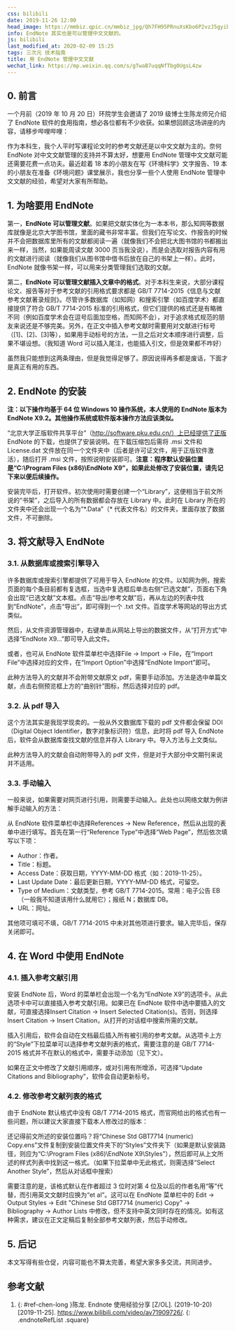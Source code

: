 ```yaml
---
css: bilibili
date: 2019-11-26 12:00
head_image: https://mmbiz.qpic.cn/mmbiz_jpg/Qh7FH95PRnuXsKbo6P2vzJ5gyibs6g4lF7VEU4vMicFmaTeul8xt9NyUG5AibhKCscKV5lK4OfJkTOaBhK9VWyQgQ/0
info: EndNote 其实也是可以管理中文文献的。
js: bilibili
last_modified_at: 2020-02-09 15:25
tags: 三次元 技术指南
title: 用 EndNote 管理中文文献
wechat_link: https://mp.weixin.qq.com/s/gTwaB7uqqNfTbg0UgsL4zw
---
```

## 0. 前言
一个月前（2019 年 10 月 20 日）环院学生会邀请了 2019 级博士生陈龙师兄介绍了 EndNote 软件的食用指南，想必各位都有不少收获。如果想回顾这场讲座的内容，请移步哔哩哔哩<sup class="ref-endnote"><a href="#ref-chen-long"></a></sup>：

<div class="bilibiliBox" data-aid="71909726" data-page="1"></div>

作为本科生，我个人平时写课程论文时的参考文献还是以中文文献为主的。奈何 EndNote 对中文文献管理的支持并不算太好，想要用 EndNote 管理中文文献可能还需要花费一点功夫。最近趁着 18 本的小朋友在写《环境科学》文字报告、19 本的小朋友在准备《环境问题》课堂展示，我也分享一些个人使用 EndNote 管理中文文献的经验，希望对大家有所帮助。

## 1. 为啥要用 EndNote
第一，**EndNote 可以管理文献**。如果把文献实体化为一本本书，那么知网等数据库就像是北京大学图书馆，里面的藏书非常丰富。但我们在写论文、作报告的时候并不会把数据库里所有的文献都阅读一遍（就像我们不会把北大图书馆的书都搬出来一样，当然，如果能周读文献 3000 页当我没说），而是会选取对报告内容有用的文献进行阅读（就像我们从图书馆中借书后放在自己的书架上一样）。此时，EndNote 就像书架一样，可以用来分类管理我们选取的文献。

第二，**EndNote 可以管理文献插入文章中的格式**。对于本科生来说，大部分课程论文、报告等对于参考文献的引用格式要求都是 GB/T 7714-2015《信息与文献 参考文献著录规则》。尽管许多数据库（如知网）和搜索引擎（如百度学术）都直接提供了符合 GB/T 7714-2015 标准的引用格式，但它们提供的格式还是有略微不同（例如百度学术会在逗号后面加空格，而知网不会），对于追求格式规范的朋友来说还是不够完美。另外，在正文中插入参考文献时需要用对文献进行标号（[1]、[2]、[3]等），如果用手动标号的方法，一旦之后对文本顺序进行调整，后果不堪设想。（我知道 Word 可以插入尾注，也能插入引文，但是效果都不咋好）

虽然我只能想到这两条理由，但是我觉得足够了。原因说得再多都是废话，下面才是真正有用的东西。

## 2. EndNote 的安装
**注：以下操作均基于 64 位 Windows 10 操作系统，本人使用的 EndNote 版本为 EndNote X9.2。其他操作系统或软件版本操作方法应该类似。**

“北京大学正版软件共享平台”（http://software.pku.edu.cn/）上已经提供了正版 EndNote 的下载，也提供了安装说明。在下载压缩包后需将 .msi 文件和 License.dat 文件放在同一个文件夹中（后者是许可证文件，用于正版软件激活），随后打开 .msi 文件，按照说明安装即可。**注意：程序默认安装位置是“C:\Program Files (x86)\EndNote X9”，如果此处修改了安装位置，请先记下来以便后续操作。**

安装完毕后，打开软件。初次使用时需要创建一个“Library”，这便相当于前文所说的“书架”，之后导入的所有数据都会存放在 Library 中。此时在 Library 所在的文件夹中还会出现一个名为“\*.Data”（\* 代表文件名）的文件夹，里面存放了数据文件，不可删除。

## 3. 将文献导入 EndNote
### 3.1. 从数据库或搜索引擎导入
许多数据库或搜索引擎都提供了可用于导入 EndNote 的文件。以知网为例，搜索页面的每个条目前都有复选框，当选中复选框后单击右侧“已选文献”，页面右下角会出现“已选文献”文本框。点击“导出/参考文献”后，再从左边的列表中找到“EndNote”，点击“导出”，即可得到一个 .txt 文件。百度学术等网站的导出方式类似。

然后，从文件资源管理器中，右键单击从网站上导出的数据文件，从“打开方式”中选择“EndNote X9...”即可导入此文件。

或者，也可从 EndNote 软件菜单栏中选择File → Import → File，在“Import File”中选择对应的文件，在“Import Option”中选择“EndNote Import”即可。

此种方法导入的文献并不会附带文献原文 pdf，需要手动添加。方法是选中单篇文献，点击右侧预览框上方的“曲别针”图标，然后选择对应的 pdf。

### 3.2. 从 pdf 导入
这个方法其实是我现学现卖的。一般从外文数据库下载的 pdf 文件都会保留 DOI（Digital Object Identifier，数字对象标识符）信息，此时将 pdf 导入 EndNote 后，软件会从数据库查找文献的信息并存入 Library 中。导入方法与上文类似。

此种方法导入的文献会自动附带导入的 pdf 文件，但是对于大部分中文期刊来说并不适用。

### 3.3. 手动输入
一般来说，如果需要对网页进行引用，则需要手动输入。此处也以网络文献为例讲解手动输入的方法：

从 EndNote 软件菜单栏中选择References → New Reference，然后从出现的表单中进行填写。首先在第一行“Reference Type”中选择“Web Page”，然后依次填写以下项：

- Author：作者。
- Title：标题。
- Access Date：获取日期，YYYY-MM-DD 格式（如：2019-11-25）。
- Last Update Date：最后更新日期，YYYY-MM-DD 格式，可留空。
- Type of Medium：文献类型，参考 GB/T 7714-2015。常用：电子公告 EB（一般我不知道该用什么就用它）；报纸 N；数据库 DB。
- URL：网址。

其他项可填可不填，GB/T 7714-2015 中未对其他项进行要求。输入完毕后，保存关闭即可。

## 4. 在 Word 中使用 EndNote
### 4.1. 插入参考文献引用
安装 EndNote 后，Word 的菜单栏会出现一个名为“EndNote X9”的选项卡。从此选项卡中可以直接插入参考文献引用。如果已在 EndNote 软件中选中要插入的文献，可直接选择Insert Citation → Insert Selected Citation(s)。否则，则选择Insert Citation → Insert Citation，从打开的对话框中搜索所需的文献。

插入引用后，软件会自动在文档最后插入所有被引用的参考文献。从选项卡上方的“Style”下拉菜单可以选择参考文献列表的格式，需要注意的是 GB/T 7714-2015 格式并不在默认的格式中，需要手动添加（见下文）。

如果在正文中修改了文献引用顺序，或对引用有所增添，可选择“Update Citations and Bibliography”，软件会自动更新标号。

### 4.2. 修改参考文献列表的格式
由于 EndNote 默认格式中没有 GB/T 7714-2015 格式，而官网给出的格式也有一些问题，所以建议大家直接下载本人修改过的版本：

还记得前文所述的安装位置吗？将“Chinese Std GBT7714 (numeric) Copy.ens”文件复制到安装位置文件夹下的“Styles”文件夹下（如果是默认安装路径，则应为“C:\Program Files (x86)\EndNote X9\Styles”），然后即可从上文所述的样式列表中找到这一格式。（如果下拉菜单中无此格式，则需选择“Select Another Style”，然后从对话框中搜索）

需要注意的是，该格式默认在作者超过 3 位时对第 4 位及以后的作者名用“等”代替，而引用英文文献时应换为“et al”。这可以在 EndNote 菜单栏中的 Edit → Output Styles → Edit "Chinese Std GBT7714 (numeric) Copy" → Bibliography → Author Lists 中修改，但不支持中英文同时存在的情况。如有这种需求，建议在正文定稿后复制全部参考文献列表，然后手动修改。

## 5. 后记
本文写得有些仓促，内容可能也不算太完善，希望大家多多交流，共同进步。

## 参考文献
1. {: #ref-chen-long }陈龙. Endnote 使用经验分享 [Z/OL]. (2019-10-20) [2019-11-25]. <https://www.bilibili.com/video/av71909726/>.
{: .endnoteRefList .square}